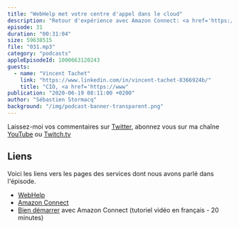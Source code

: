 ```yaml
---
title: "WebHelp met votre centre d'appel dans le cloud"
description: "Retour d'expérience avec Amazon Connect: <a href='https://www.webhelp.com/en-fr/'>WebHelp</a> met en place vos centres d'appel. Pourquoi utiliser des solutions cloud ? Quels sont les retours d'expériences ? Comment Amazon Connect a permis de mettre en place une plate-forme d'appels de crise pour les <a href='https://www.aphp.fr/'>Hopitaux de Paris</a> (AP-HP)"
episode: 31
duration: "00:31:04"
size: 59638515
file: "031.mp3"
category: "podcasts"
appleEpisodeId: 1000663120243
guests:
  - name: "Vincent Tachet"
    link: "https://www.linkedin.com/in/vincent-tachet-8366924b/"
    title: "CIO, <a href='https://www"
publication: "2020-06-19 08:11:00 +0200"
author: "Sébastien Stormacq"
background: "/img/podcast-banner-transparent.png"
---
```


Laissez-moi vos commentaires sur [Twitter](https://twitter.com/sebsto), abonnez vous sur ma chaîne [YouTube](https://www.youtube.com/sebsto) ou [Twitch.tv](https://www.twitch.tv/sebAWS)

## Liens

Voici les liens vers les pages des services dont nous avons parlé dans l'épisode.

- [WebHelp](https://www.webhelp.com/en-fr/)
- [Amazon Connect](https://aws.amazon.com/connect/)
- [Bien démarrer](https://www.youtube.com/watch?v=QOj5moc8nhM) avec Amazon Connect (tutoriel vidéo en français - 20 minutes)
